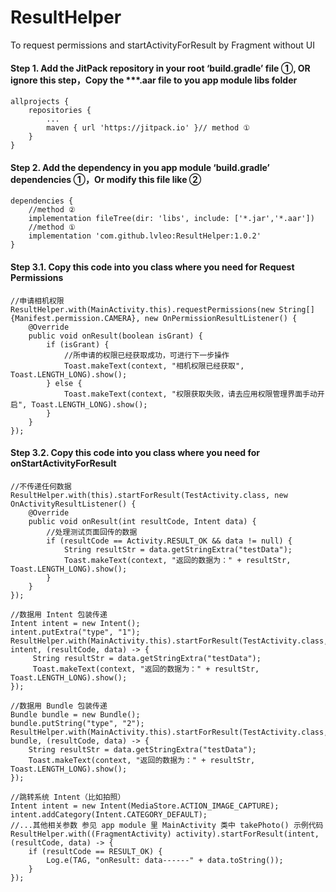 # ResultHelper

To request permissions and startActivityForResult by Fragment without UI

#### Step 1. Add the JitPack repository in your root ‘build.gradle’ file ①, OR ignore this step，Copy the ***.aar file to you app module libs folder
```
allprojects {
    repositories {
        ...
        maven { url 'https://jitpack.io' }// method ①
    }
}
```
#### Step 2. Add the dependency in you app module ‘build.gradle’ dependencies ①，Or modify this file like ②
```
dependencies {
    //method ②
    implementation fileTree(dir: 'libs', include: ['*.jar','*.aar'])
    //method ①
    implementation 'com.github.lvleo:ResultHelper:1.0.2'
}
```

#### Step 3.1. Copy this code into you class where you need for Request Permissions
```
//申请相机权限
ResultHelper.with(MainActivity.this).requestPermissions(new String[]{Manifest.permission.CAMERA}, new OnPermissionResultListener() {
    @Override
    public void onResult(boolean isGrant) {
        if (isGrant) {
            //所申请的权限已经获取成功，可进行下一步操作
            Toast.makeText(context, "相机权限已经获取", Toast.LENGTH_LONG).show();
        } else {
            Toast.makeText(context, "权限获取失败，请去应用权限管理界面手动开启", Toast.LENGTH_LONG).show();
        }
    }
});
```

#### Step 3.2. Copy this code into you class where you need for onStartActivityForResult
```
//不传递任何数据
ResultHelper.with(this).startForResult(TestActivity.class, new OnActivityResultListener() {
    @Override
    public void onResult(int resultCode, Intent data) {
        //处理测试页面回传的数据
        if (resultCode == Activity.RESULT_OK && data != null) {
            String resultStr = data.getStringExtra("testData");
            Toast.makeText(context, "返回的数据为：" + resultStr, Toast.LENGTH_LONG).show();
        }
    }
});

//数据用 Intent 包装传递
Intent intent = new Intent();
intent.putExtra("type", "1");
ResultHelper.with(MainActivity.this).startForResult(TestActivity.class, intent, (resultCode, data) -> {
     String resultStr = data.getStringExtra("testData");
     Toast.makeText(context, "返回的数据为：" + resultStr, Toast.LENGTH_LONG).show();
});

//数据用 Bundle 包装传递
Bundle bundle = new Bundle();
bundle.putString("type", "2");
ResultHelper.with(MainActivity.this).startForResult(TestActivity.class, bundle, (resultCode, data) -> {
    String resultStr = data.getStringExtra("testData");
    Toast.makeText(context, "返回的数据为：" + resultStr, Toast.LENGTH_LONG).show();
});

//跳转系统 Intent（比如拍照）
Intent intent = new Intent(MediaStore.ACTION_IMAGE_CAPTURE);
intent.addCategory(Intent.CATEGORY_DEFAULT);
//...其他相关参数 参见 app module 里 MainActivity 类中 takePhoto() 示例代码
ResultHelper.with((FragmentActivity) activity).startForResult(intent, (resultCode, data) -> {
    if (resultCode == RESULT_OK) {
        Log.e(TAG, "onResult: data------" + data.toString());
    }
});

```
